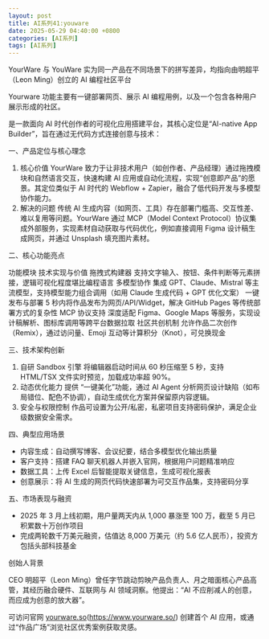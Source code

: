 ```yaml
---
layout: post
title: AI系列41:youware
date: 2025-05-29 04:40:00 +0800
categories: [AI系列]
tags: [AI系列]
---
```


YourWare 与 YouWare 实为同一产品在不同场景下的拼写差异，均指向由明超平（Leon Ming）创立的 AI 编程社区平台

Yourware 功能主要有一键部署网页、展示 AI 编程用例，以及一个包含各种用户展示形成的社区。

是一款面向 AI 时代创作者的可视化应用搭建平台，其核心定位是“AI-native App Builder”，旨在通过无代码方式连接创意与技术：

一、产品定位与核心理念

1. 核心价值
YourWare 致力于让非技术用户（如创作者、产品经理）通过拖拽模块和自然语言交互，快速构建 AI 应用或自动化流程，实现“创意即产品”的愿景。其定位类似于 AI 时代的 Webflow + Zapier，融合了低代码开发与多模型协作能力。
2. 解决的问题
传统 AI 生成内容（如网页、工具）存在部署门槛高、交互性差、难以复用等问题。YourWare 通过 MCP（Model Context Protocol）协议集成外部服务，实现素材自动获取与代码优化，例如直接调用 Figma 设计稿生成网页，并通过 Unsplash 填充图片素材。

二、核心功能亮点

功能模块	技术实现与价值
拖拽式构建器	支持文字输入、按钮、条件判断等元素拼接，逻辑可视化程度堪比编程语言
多模型协作	集成 GPT、Claude、Mistral 等主流模型，支持模型能力组合调用（如用 Claude 生成代码 + GPT 优化文案）
一键发布与部署	5 秒内将作品发布为网页/API/Widget，解决 GitHub Pages 等传统部署方式的复杂性
MCP 协议支持	深度适配 Figma、Google Maps 等服务，实现设计稿解析、图标库调用等跨平台数据拉取
社区共创机制	允许作品二次创作（Remix），通过访问量、Emoji 互动等计算积分（Knot），可兑换现金

三、技术架构创新

1. 自研 Sandbox 引擎
将编辑器启动时间从 60 秒压缩至 5 秒，支持 HTML/TSX 文件实时预览，加载成功率超 90%。
2. 动态优化能力
提供 “一键美化”功能，通过 AI Agent 分析网页设计缺陷（如布局错位、配色不协调），自动生成优化方案并保留原内容逻辑。
3. 安全与权限控制
作品可设置为公开/私密，私密项目支持密码保护，满足企业级数据安全需求。

四、典型应用场景

- 内容生成：自动撰写博客、会议纪要，结合多模型优化输出质量
- 客户支持：搭建 FAQ 聊天机器人并嵌入官网，根据用户问题精准响应
- 数据工具：上传 Excel 后智能提取关键信息，生成可视化报表
- 创意展示：将 AI 生成的网页代码快速部署为可交互作品集，支持密码分享

五、市场表现与融资

- 2025 年 3 月上线初期，用户量两天内从 1,000 暴涨至 100 万，截至 5 月已积累数十万创作项目
- 完成两轮数千万美元融资，估值达 8,000 万美元（约 5.6 亿人民币），投资方包括头部科技基金

创始人背景

CEO 明超平（Leon Ming）曾任字节跳动剪映产品负责人、月之暗面核心产品高管，其经历融合硬件、互联网与 AI 领域洞察。他提出：“AI 不应削减人的创意，而应成为创意的放大器”。

可访问官网 [yourware.so](http://yourware.so/)(https://www.yourware.so/) 创建首个 AI 应用，或通过“作品广场”浏览社区优秀案例获取灵感。